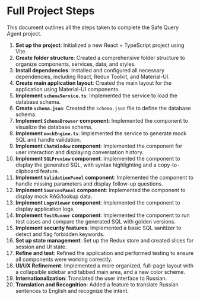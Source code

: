 # Full Project Steps

This document outlines all the steps taken to complete the Safe Query Agent project.

1.  **Set up the project**: Initialized a new React + TypeScript project using Vite.
2.  **Create folder structure**: Created a comprehensive folder structure to organize components, services, data, and styles.
3.  **Install dependencies**: Installed and configured all necessary dependencies, including React, Redux Toolkit, and Material-UI.
4.  **Create main application layout**: Created the main layout for the application using Material-UI components.
5.  **Implement `schemaService.ts`**: Implemented the service to load the database schema.
6.  **Create `schema.json`**: Created the `schema.json` file to define the database schema.
7.  **Implement `SchemaBrowser` component**: Implemented the component to visualize the database schema.
8.  **Implement `mockEngine.ts`**: Implemented the service to generate mock SQL and handle validation.
9.  **Implement `ChatWindow` component**: Implemented the component for user interaction and displaying conversation history.
10. **Implement `SQLPreview` component**: Implemented the component to display the generated SQL, with syntax highlighting and a copy-to-clipboard feature.
11. **Implement `ValidationPanel` component**: Implemented the component to handle missing parameters and display follow-up questions.
12. **Implement `SourcesPanel` component**: Implemented the component to display mock RAG/lookup data.
13. **Implement `LogsViewer` component**: Implemented the component to display application logs.
14. **Implement `TestRunner` component**: Implemented the component to run test cases and compare the generated SQL with golden versions.
15. **Implement security features**: Implemented a basic SQL sanitizer to detect and flag forbidden keywords.
16. **Set up state management**: Set up the Redux store and created slices for session and UI state.
17. **Refine and test**: Refined the application and performed testing to ensure all components were working correctly.
18. **UI/UX Refinement**: Implemented a more organized, full-page layout with a collapsible sidebar and tabbed main area, and a new color scheme.
19. **Internationalization**: Translated the user interface to Russian.
20. **Translation and Recognition**: Added a feature to translate Russian sentences to English and recognize the intent.
